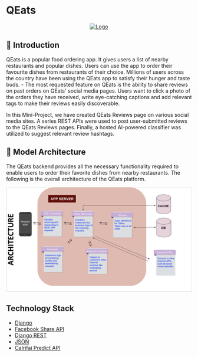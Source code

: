 # QEats

<p align="center">
  <a href="https://github.com/HarshCasper/QEats">
    <img src="https://www.crio.do/welcome/assets/Pedagogy1.png" alt="Logo" width="150" height="150">
  </a>

## 📌 Introduction

QEats is a popular food ordering app. It gives users a list of nearby restaurants and popular dishes. Users can use the app to order their favourite dishes from restaurants of their choice. Millions of users across the country have been using the QEats app to satisfy their hunger and taste buds.  - The most requested feature on QEats is the ability to share reviews on past orders on QEats' social media pages. Users want to click a photo of the orders they have received, write eye-catching captions and add relevant tags to make their reviews easily discoverable. 

In this Mini-Project, we have created QEats Reviews page on various social media sites. A series REST APIs were used to post user-submitted reviews to the QEats Reviews pages. Finally, a hosted AI-powered classifier was utilized to suggest relevant review hashtags.

## 🎯 Model Architecture

The QEats backend provides all the necessary functionality required to enable users to order their favorite dishes from nearby restaurants. The following is the overall architecture of the QEats platform.

![image](https://github.com/HarshCasper/QEats/blob/master/model_architecture.png)

## Technology Stack

* [Django](https://www.djangoproject.com/)
* [Facebook Share API](https://developers.facebook.com/docs/sharing/web/)
* [Django REST](https://www.django-rest-framework.org/)
* [JSON](https://www.json.org/)
* [Calrifai Predict API](https://docs.clarifai.com/api-guide/predict)

